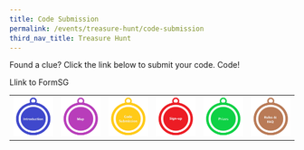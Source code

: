 ```yaml
---
title: Code Submission
permalink: /events/treasure-hunt/code-submission
third_nav_title: Treasure Hunt
---
```

Found a clue? Click the link below to submit your code. Code!

Llink to FormSG

|  |  |  |  |  |  |
| :--------: | :--------: | :--------: | :--------: | :--------: | :--------: |
| [![Introduction](/images/sample-treasure-hunt-landing-introduction.png)](/events/treasure-hunt/introduction)| [![Map](/images/sample-treasure-hunt-landing-map.png)](/events/treasure-hunt/map)| [![Code Submission](/images/sample-treasure-hunt-landing-code-submission.png)](/events/treasure-hunt/code-submission)| [![Sign-up](/images/sample-treasure-hunt-landing-sign-up.png)](/events/treasure-hunt/isign-up)| [![Prizes](/images/sample-treasure-hunt-landing-prizes.png)](/events/treasure-hunt/prizes)| [![Rules & FAQ](/images/sample-treasure-hunt-landing-rules.png)](/events/treasure-hunt/rules-faq)|
